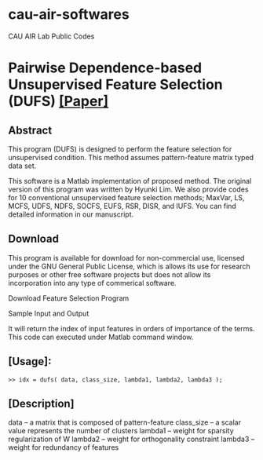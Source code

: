 # cau-air-softwares
CAU AIR Lab Public Codes

# Pairwise Dependence-based Unsupervised Feature Selection (DUFS) [[Paper]](https://www.sciencedirect.com/science/article/pii/S0031320320304660)

## Abstract

This program (DUFS) is designed to perform the feature selection for unsupervised condition. This method assumes pattern-feature matrix typed data set.

This software is a Matlab implementation of proposed method. The original version of this program was written by Hyunki Lim. We also provide codes for 10 conventional unsupervised feature selection methods; MaxVar, LS, MCFS, UDFS, NDFS, SOCFS, EUFS, RSR, DISR, and IUFS. You can find detailed information in our manuscript.


## Download

This program is available for download for non-commercial use, licensed under the GNU General Public License, which is allows its use for research purposes or other free software projects but does not allow its incorporation into any type of commerical software.

Download Feature Selection Program

Sample Input and Output

It will return the index of input features in orders of importance of the terms. This code can executed under Matlab command window.

## [Usage]:
   `>> idx = dufs( data, class_size, lambda1, lambda2, lambda3 );`

## [Description]
   data – a matrix that is composed of pattern-feature
   class_size – a scalar value represents the number of clusters
   lambda1 – weight for sparsity regularization of W
   lambda2 – weight for orthogonality constraint
   lambda3 – weight for redundancy of features
